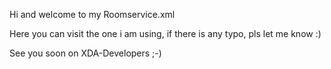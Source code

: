 Hi and welcome to my Roomservice.xml

Here you can visit the one i am using, if there is any typo, pls let me know :)

See you soon on XDA-Developers ;-)

